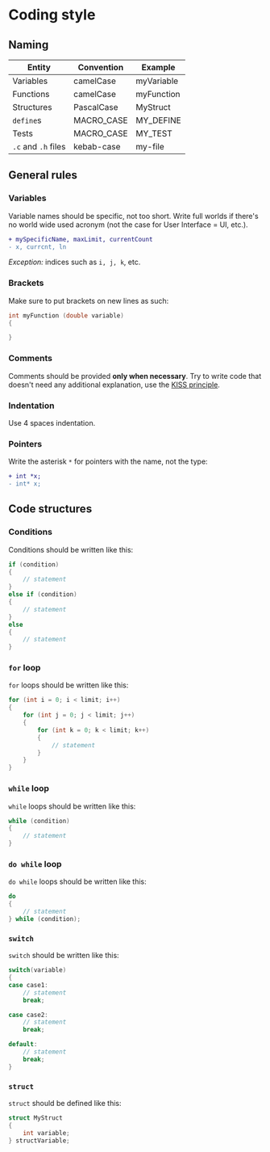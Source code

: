 # Coding style

## Naming

| Entity              | Convention | Example    |
| ------------------- | ---------- | ---------- |
| Variables           | camelCase  | myVariable |
| Functions           | camelCase  | myFunction |
| Structures          | PascalCase | MyStruct   |
| `define`s           | MACRO_CASE | MY_DEFINE  |
| Tests               | MACRO_CASE | MY_TEST    |
| `.c` and `.h` files | kebab-case | my-file    |

## General rules

### Variables

Variable names should be specific, not too short. Write full worlds if there's no world wide used acronym (not the case for User Interface = UI, etc.).

```diff
+ mySpecificName, maxLimit, currentCount
- x, currcnt, ln
```

_Exception:_ indices such as `i, j, k`, etc.

### Brackets

Make sure to put brackets on new lines as such:

```C
int myFunction (double variable)
{

}
```

### Comments

Comments should be provided **only when necessary**. Try to write code that doesn't need any additional explanation, use the [KISS principle](https://en.wikipedia.org/wiki/KISS_principle).

### Indentation

Use 4 spaces indentation.

### Pointers

Write the asterisk `*` for pointers with the name, not the type:

```diff
+ int *x;
- int* x;
```

## Code structures

### Conditions

Conditions should be written like this:

```C
if (condition)
{
    // statement
}
else if (condition)
{
    // statement
}
else
{
    // statement
}
```

### `for` loop

`for` loops should be written like this:

```C
for (int i = 0; i < limit; i++)
{
    for (int j = 0; j < limit; j++)
    {
        for (int k = 0; k < limit; k++)
        {
            // statement
        }
    }
}
```

### `while` loop

`while` loops should be written like this:

```C
while (condition)
{
    // statement
}
```

### `do while` loop

`do while` loops should be written like this:

```C
do
{
    // statement
} while (condition);
```

### `switch`

`switch` should be written like this:

```C
switch(variable)
{
case case1:
    // statement
    break;

case case2:
    // statement
    break;

default:
    // statement
    break;
}
```

### `struct`

`struct` should be defined like this:

```C
struct MyStruct
{
    int variable;
} structVariable;
```
